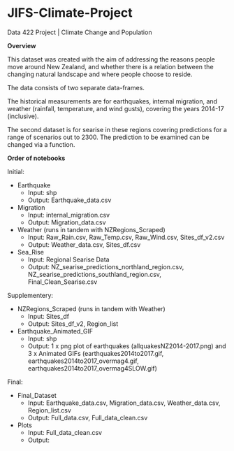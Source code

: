 # JIFS-Climate-Project
Data 422 Project | Climate Change and Population

**Overview**

This dataset was created with the aim of addressing the reasons people move around New Zealand, and whether there is a relation between the changing natural landscape and where people choose to reside.

The data consists of two separate data-frames.

The historical measurements are for earthquakes, internal migration, and weather (rainfall, temperature, and wind gusts), covering the years 2014-17 (inclusive).

The second dataset is for searise in these regions covering predictions for a range of scenarios out to 2300. The prediction to be examined can be changed via a function.

**Order of notebooks**

Initial:

- Earthquake
  - Input: shp
  - Output: Earthquake_data.csv
- Migration
  - Input: internal_migration.csv
  - Output: Migration_data.csv
- Weather (runs in tandem with NZRegions_Scraped)
  - Input: Raw_Rain.csv, Raw_Temp.csv, Raw_Wind.csv, Sites_df_v2.csv
  - Output: Weather_data.csv, Sites_df.csv
- Sea_Rise
  - Input: Regional Searise Data
  - Output: NZ_searise_predictions_northland_region.csv, NZ_searise_predictions_southland_region.csv, Final_Clean_Searise.csv

Supplementery:

- NZRegions_Scraped (runs in tandem with Weather)
  - Input: Sites_df
  - Output: Sites_df_v2, Region_list
- Earthquake_Animated_GIF 
  - Input: shp
  - Output: 1 x png plot of earthquakes (allquakesNZ2014-2017.png) and 3 x Animated GIFs (earthquakes2014to2017.gif, earthquakes2014to2017_overmag4.gif, earthquakes2014to2017_overmag4SLOW.gif)

Final:

- Final_Dataset
  - Input: Earthquake_data.csv, Migration_data.csv, Weather_data.csv, Region_list.csv
  - Output: Full_data.csv, Full_data_clean.csv
- Plots
  - Input: Full_data_clean.csv
  - Output: 
